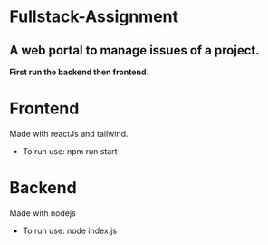 # Fullstack-Assignment
## A web portal to manage issues of a project.

**First run the backend then frontend.**

# Frontend
  Made with reactJs and tailwind.
  <ul>
    <li>To run use: npm run start</li>
  </ul>

# Backend
  Made with nodejs
  <ul>
    <li>To run use: node index.js</li>
  </ul>
